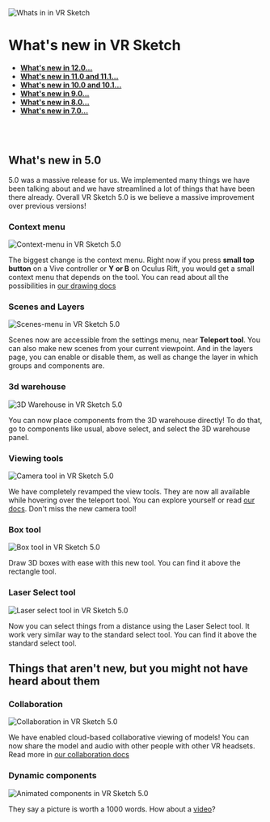 <img class="img-fluid my-3" src="./img/docs/new-5/whats-new.jpg" alt="Whats in in VR Sketch">


# What's new in VR Sketch
<ul>
<li><a href="https://forum.vrsketch.eu/t/vr-sketch-12-0/199"><b>What's new in 12.0...</b></a></li>
<li><a href="https://forum.vrsketch.eu/t/vr-sketch-11-0/175"><b>What's new in 11.0 and 11.1...</b></a></li>
<li><a href="https://forum.vrsketch.eu/t/vr-sketch-10-1-oculus-quest-editing-much-more/157"><b>What's new in 10.0 and 10.1...</b></a></li>
<li><a href="https://forum.vrsketch.eu/t/vr-sketch-9-0-0-released/132"><b>What's new in 9.0...</b></a></li>
<li><a href="https://forum.vrsketch.eu/t/vr-sketch-8-0-0-is-out/115"><b>What's new in 8.0...</b></a></li>
<li><a href="https://forum.vrsketch.eu/t/vr-sketch-7-0/102"><b>What's new in 7.0...</b></a></li>
</ul>
<br><br>


## What's new in 5.0

5.0 was a massive release for us. We implemented many things we have been
talking about and we have streamlined a lot of things that have been there
already. Overall VR Sketch 5.0 is we believe a massive improvement over previous
versions!

### Context menu
<img class="img-fluid my-3" src="./img/docs/new-5/context-menu.jpg" alt="Context-menu in VR Sketch 5.0"> 

The biggest change is the context menu. Right now if you press **small top button**
on a Vive controller or **Y or B** on Oculus Rift, you would get a small context
menu that depends on the tool. You can read about all the possibilities in
[our drawing docs](docs-drawing.html)

### Scenes and Layers
<img class="img-fluid my-3" src="./img/docs/new-5/scenes-menu.jpg" alt="Scenes-menu in VR Sketch 5.0"> 

Scenes now are accessible from the settings menu, near **Teleport tool**.
You can also make new scenes from your current viewpoint.  And in the
layers page, you can enable or disable them, as well as change the layer
in which groups and components are.

### 3d warehouse
<img class="img-fluid my-3" src="./img/docs/new-5/3d-warehouse.jpg" alt="3D Warehouse in VR Sketch 5.0"> 

You can now place components from the 3D warehouse directly! To do that,
go to components like usual, above select, and select the 3D warehouse panel.

### Viewing tools
<img class="img-fluid my-3" src="./img/docs/new-5/camera.jpg" alt="Camera tool in VR Sketch 5.0"> 

We have completely revamped the view tools. They are now all available while
hovering over the teleport tool. You can explore yourself or read [our docs](docs-viewing.html).
Don't miss the new camera tool!

### Box tool
<img class="img-fluid my-3" src="./img/docs/new-5/box-tool.jpg" alt="Box tool in VR Sketch 5.0"> 

Draw 3D boxes with ease with this new tool. You can find it above the rectangle tool.

### Laser Select tool
<img class="img-fluid my-3" src="./img/docs/new-5/laser-select.jpg" alt="Laser select tool in VR Sketch 5.0"> 

Now you can select things from a distance using the Laser Select tool. It work very similar way to the
standard select tool. You can find it above the standard select tool.

## Things that aren't new, but you might not have heard about them

### Collaboration
<img class="img-fluid my-3" src="./img/docs/new-5/collaboration.jpg" alt="Collaboration in VR Sketch 5.0"> 

We have enabled cloud-based collaborative viewing of models! You can now
share the model and audio with other people with other VR headsets.
Read more in [our collaboration docs](docs-collaboration.html)

### Dynamic components
<img class="img-fluid my-3" src="./img/docs/new-5/animated-components.jpg" alt="Animated components in VR Sketch 5.0"> 

They say a picture is worth a 1000 words. How about a [video](https://www.youtube.com/watch?v=2zvx-odAwsI)?
